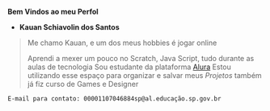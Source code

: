 **Bem Vindos ao meu Perfol**

- **Kauan Schiavolin dos Santos**

> Me chamo Kauan, e um dos meus hobbies é jogar online
> 
> Aprendi a mexer um pouco no Scratch, Java Script, tudo durante as aulas de tecnologia
> Sou estudante da plataforma [Alura](https://www.alura.com.br)
> Estou utilizando esse espaço para organizar e salvar meus _Projetos_
> também já fiz curso de Games e Designer

```E-mail para contato: 00001107046884sp@al.educação.sp.gov.br```
